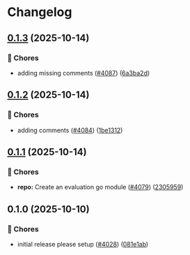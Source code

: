# Changelog

## [0.1.3](https://github.com/thomaspoignant/go-feature-flag/compare/modules/core/v0.1.2...modules/core/v0.1.3) (2025-10-14)


### 🔧 Chores

* adding missing comments ([#4087](https://github.com/thomaspoignant/go-feature-flag/issues/4087)) ([6a3ba2d](https://github.com/thomaspoignant/go-feature-flag/commit/6a3ba2df51d3ee0248943b79042132050b8ca876))

## [0.1.2](https://github.com/thomaspoignant/go-feature-flag/compare/modules/core/v0.1.1...modules/core/v0.1.2) (2025-10-14)


### 🔧 Chores

* adding comments ([#4084](https://github.com/thomaspoignant/go-feature-flag/issues/4084)) ([1be1312](https://github.com/thomaspoignant/go-feature-flag/commit/1be131211ad85fc072ad5125fe8e5c87590711b9))

## [0.1.1](https://github.com/thomaspoignant/go-feature-flag/compare/modules/core/v0.1.0...modules/core/v0.1.1) (2025-10-14)


### 🔧 Chores

* **repo:** Create an evaluation go module ([#4079](https://github.com/thomaspoignant/go-feature-flag/issues/4079)) ([2305959](https://github.com/thomaspoignant/go-feature-flag/commit/230595939b35e9472a422e0b265fb450b20d3651))

## 0.1.0 (2025-10-10)


### 🔧 Chores

* initial release please setup ([#4028](https://github.com/thomaspoignant/go-feature-flag/issues/4028)) ([081e1ab](https://github.com/thomaspoignant/go-feature-flag/commit/081e1aba45f7d32073802ddceb3790766c6ef4ea))
